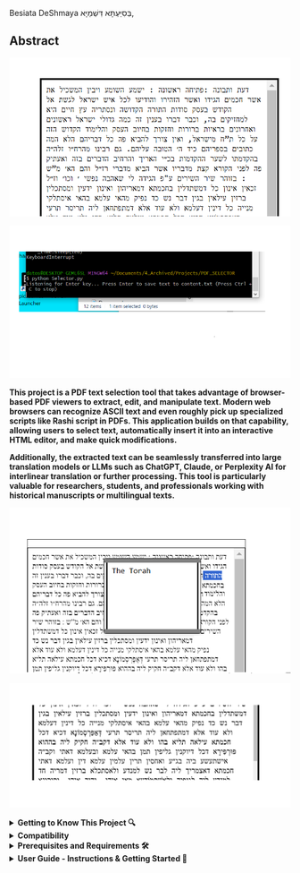 Besiata DeShmaya בְּסִיַּעְתָּא דִּשְׁמַיָּא,

## **Abstract**
![Alt text](images/PDF_EDITOR.png)


![Alt text](images/Selector_Listening.png)

**This project is a PDF text selection tool that takes advantage of browser-based PDF viewers to extract, edit, and manipulate text. Modern web browsers can recognize ASCII text and even roughly pick up specialized scripts like Rashi script in PDFs. This application builds on that capability, allowing users to select text, automatically insert it into an interactive HTML editor, and make quick modifications.**

**Additionally, the extracted text can be seamlessly transferred into large translation models or LLMs such as ChatGPT, Claude, or Perplexity AI for interlinear translation or further processing. This tool is particularly valuable for researchers, students, and professionals working with historical manuscripts or multilingual texts.**

<p align="center">
  <img src="images/NotesPreview.png" alt="Notes Preview">
</p>

![Alt text](images/Middle.png)




<details>
  <summary><strong> Getting to Know This Project 🔍 </strong></summary>

**PDF viewers especially like the ones in Chrome and Brave have an ability to pick up ASCII text from PDF Documents. They can even roughly and pretty accurately here and there pick up even the famous and illustrious **Rashi script** from PDFs as well and by defualt convert it into Ashuri Script/Standard ASCII , as shown in the picture below.**

![Alt text](images/ref1.jpeg)

**Select any of the words from the PDF document, and you will see the text registered in the selection space, as shown in the picture above.**

**Now, this application allows you, once you have selected the text, to press **Enter** on any selection, and it will automatically add the word into an **interactive HTML editor**, as seen in the image below. You can then select, view, cut, copy, paste, add, and delete text and even save notes on selected words and retrieve the same notes upon selecting the same word again and pressing the key combination.**

![Alt text](images/EditMode.png)

**Summary**

**Overall this allows for **easy editing** and is great for **rendering old manuscripts into selectable form**. (Meaning, in order to copy or paste the text later if needed into another application, or to send the overall text into any **translation model or LLM** like ChatGPT, Claude, or Perplexity AI that supports interlinear translation.)**

**This is a very useful middle man in-between like application because it allows for **quick text modifications** using the program and saves the output into a **persistent file on the system** also upon save.**

</details>


<details>
  <summary><strong>Compatibility</strong></summary>

### Browsers That Pick Up PDF Text Streams on Selecting Text:
- **Chrome**  
- **Brave**  
- **Microsoft Edge**  

### Browsers That the PDF Selector Will Accept:
- **Chrome**  
- **Brave**  
- **Microsoft Edge** (Text is reversed, though)  

### Recommended for Use:
- **Chrome**  
- **Brave**  
</details>



<details> 
   <summary><strong>Prerequisites and Requirements 🛠️ </strong></summary>

**To use this tool, make sure you have the following installed:**

✅ **A Browser with PDF Viewing Capabilities** – The program should recognize any browser-based PDF viewer.  
   **Recommended:** [Google Chrome](https://www.google.com/chrome/) or [Brave Browser](https://brave.com/download/)) for best compatibility.  

✅ **Node.js** – Required for running the backend.  
   📥 [Download Node.js](https://nodejs.org/)  

✅ **Python** – Required for additional processing.  
   📥 [Download Python](https://www.python.org/)  

✅ **A PDF Document** – A PDF file containing selectable text to test the application's functionality.

</details>

<details>
 <summary><strong>User Guide - Instructions & Getting Started 🚀 </strong></summary>

**Tutorial** 

**To run the program, clone the repository and start the local server using:**

`node server.js`

**The output should look something like this.**

![Alt text](images/runServerDot_JS.png)

**Once you have run the command go to your webbrowser (Perferably Chrome or Brave) and write localhost:3000 this should load the editor as in the picture below..**

![Alt text](images/WriteLocalHostonWeb.png) 

**Holding down shift and pressing Enter will toggle the editor in Edit Mode where you can copy, paste, write, and delete the text inside the editor.**

![Alt text](images/EditMode.png) 


**Holding shift and pressing enter again will toggle the editor into preview mode where it is easy to view the over all text**

![Alt text](images/SaveMode.png) 


**Now once the program is running on the web browser run `python Selector.py` in your Terminal/ClientShell of choice as in the picture bellow.**

![Alt text](images/RunningPython.png)


**You can now go and start selecting text from your pdfs of choice and press enter and it will add the text into the web application.**

![Alt text](images/ref3.png)

**To make things easier first clear the existing text by first pressing shift enter to toggle into edit mode and replace the existing text for now with just a single character as in the picture bellow.** 
![Alt text](images/PreviewSelectMode.png)

**Because if you leave nothing in the box and toggle save by togglling into Preview mode by holding shift and pressing enter and you then refresh the page all the text you deleted will come right back because the program does not support replace the previous text with empty space. If you want to clear and start from new you have to leave a single character. Later you can delete it though.** 

**So to test you loading your PDF Selections into the browser app. Open your pdf, run `python Selector.py`, select some text, press enter and that should load the selected text into the browser app when you press refreash** 

![Alt text](images/Presentation.png)




</details>


